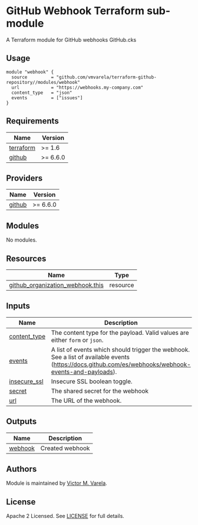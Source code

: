 # GitHub Webhook Terraform sub-module

A Terraform module for GitHub webhooks GitHub.cks

## Usage

```hcl
module "webhook" {
  source         = "github.com/vmvarela/terraform-github-repository//modules/webhook"
  url            = "https://webhooks.my-company.com"
  content_type   = "json"
  events         = ["issues"]
}
```

<!-- BEGIN_TF_DOCS -->
## Requirements

| Name | Version |
|------|---------|
| <a name="requirement_terraform"></a> [terraform](#requirement\_terraform) | >= 1.6 |
| <a name="requirement_github"></a> [github](#requirement\_github) | >= 6.6.0 |

## Providers

| Name | Version |
|------|---------|
| <a name="provider_github"></a> [github](#provider\_github) | >= 6.6.0 |

## Modules

No modules.

## Resources

| Name | Type |
|------|------|
| [github_organization_webhook.this](https://registry.terraform.io/providers/integrations/github/latest/docs/resources/organization_webhook) | resource |

## Inputs

| Name | Description | Type | Default | Required |
|------|-------------|------|---------|:--------:|
| <a name="input_content_type"></a> [content\_type](#input\_content\_type) | The content type for the payload. Valid values are either `form` or `json`. | `string` | n/a | yes |
| <a name="input_events"></a> [events](#input\_events) | A list of events which should trigger the webhook. See a list of available events (https://docs.github.com/es/webhooks/webhook-events-and-payloads). | `set(string)` | `[]` | no |
| <a name="input_insecure_ssl"></a> [insecure\_ssl](#input\_insecure\_ssl) | Insecure SSL boolean toggle. | `bool` | `false` | no |
| <a name="input_secret"></a> [secret](#input\_secret) | The shared secret for the webhook | `string` | `null` | no |
| <a name="input_url"></a> [url](#input\_url) | The URL of the webhook. | `string` | n/a | yes |

## Outputs

| Name | Description |
|------|-------------|
| <a name="output_webhook"></a> [webhook](#output\_webhook) | Created webhook |
<!-- END_TF_DOCS -->

## Authors

Module is maintained by [Victor M. Varela](https://github.com/vmvarela).

## License

Apache 2 Licensed. See [LICENSE](https://github.com/vmvarela/terraform-github-repository/tree/master/LICENSE) for full details.
